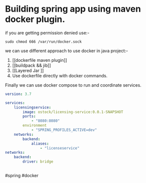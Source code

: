 # Building spring app using maven docker plugin.

if you are getting permission denied use:-

```shell
sudo chmod 666 /var/run/docker.sock
```

we can use different approach to use docker in  java project:-
 1) [[dockerfile maven plugin]]
 2) [[buildpack && jib]]
 3) [[Layered Jar ]]
 4) Use dockerfile directly with docker commands.

Finally  we can use docker compose to run and coordinate services.
``` yml
version: 3.7

services:
	licensingservice:
		image: ostock/licensing-service:0.0.1-SNAPSHOT
		ports:
			- "8080:8080"
		environment
			- "SPRING_PROFILES_ACTIVE=dev"
	networks:
		backend:
			aliases:
				- "licenseservice"
networks:
	backend:
		driver: bridge
		


```


#spring #docker 
